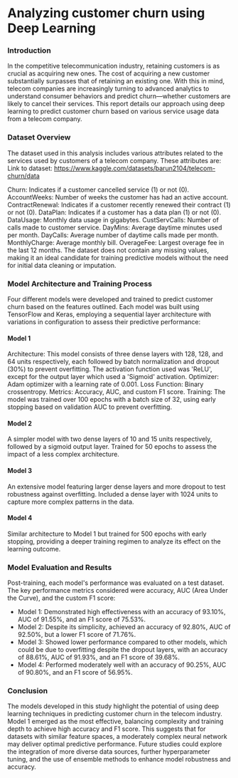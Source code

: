 # Analyzing customer churn using Deep Learning

### Introduction

In the competitive telecommunication industry, retaining customers is as crucial as acquiring new ones. The cost of acquiring a new customer substantially surpasses that of retaining an existing one. With this in mind, telecom companies are increasingly turning to advanced analytics to understand consumer behaviors and predict churn—whether customers are likely to cancel their services. This report details our approach using deep learning to predict customer churn based on various service usage data from a telecom company.

### Dataset Overview

The dataset used in this analysis includes various attributes related to the services used by customers of a telecom company. These attributes are:
Link to dataset: https://www.kaggle.com/datasets/barun2104/telecom-churn/data

Churn: Indicates if a customer cancelled service (1) or not (0).
AccountWeeks: Number of weeks the customer has had an active account.
ContractRenewal: Indicates if a customer recently renewed their contract (1) or not (0).
DataPlan: Indicates if a customer has a data plan (1) or not (0).
DataUsage: Monthly data usage in gigabytes.
CustServCalls: Number of calls made to customer service.
DayMins: Average daytime minutes used per month.
DayCalls: Average number of daytime calls made per month.
MonthlyCharge: Average monthly bill.
OverageFee: Largest overage fee in the last 12 months.
The dataset does not contain any missing values, making it an ideal candidate for training predictive models without the need for initial data cleaning or imputation.

### Model Architecture and Training Process

Four different models were developed and trained to predict customer churn based on the features outlined. Each model was built using TensorFlow and Keras, employing a sequential layer architecture with variations in configuration to assess their predictive performance:

#### Model 1
Architecture: This model consists of three dense layers with 128, 128, and 64 units respectively, each followed by batch normalization and dropout (30%) to prevent overfitting. The activation function used was 'ReLU', except for the output layer which used a 'Sigmoid' activation.
Optimizer: Adam optimizer with a learning rate of 0.001.
Loss Function: Binary crossentropy.
Metrics: Accuracy, AUC, and custom F1 score.
Training: The model was trained over 100 epochs with a batch size of 32, using early stopping based on validation AUC to prevent overfitting.
#### Model 2
A simpler model with two dense layers of 10 and 15 units respectively, followed by a sigmoid output layer.
Trained for 50 epochs to assess the impact of a less complex architecture.
#### Model 3
An extensive model featuring larger dense layers and more dropout to test robustness against overfitting.
Included a dense layer with 1024 units to capture more complex patterns in the data.
#### Model 4
Similar architecture to Model 1 but trained for 500 epochs with early stopping, providing a deeper training regimen to analyze its effect on the learning outcome.

### Model Evaluation and Results

Post-training, each model's performance was evaluated on a test dataset. The key performance metrics considered were accuracy, AUC (Area Under the Curve), and the custom F1 score:

- Model 1: Demonstrated high effectiveness with an accuracy of 93.10%, AUC of 91.55%, and an F1 score of 75.53%.
- Model 2: Despite its simplicity, achieved an accuracy of 92.80%, AUC of 92.50%, but a lower F1 score of 71.76%.
- Model 3: Showed lower performance compared to other models, which could be due to overfitting despite the dropout layers, with an accuracy of 88.61%, AUC of 91.93%, and an F1 score of 39.68%.
- Model 4: Performed moderately well with an accuracy of 90.25%, AUC of 90.80%, and an F1 score of 56.95%.

### Conclusion

The models developed in this study highlight the potential of using deep learning techniques in predicting customer churn in the telecom industry. Model 1 emerged as the most effective, balancing complexity and training depth to achieve high accuracy and F1 score. This suggests that for datasets with similar feature spaces, a moderately complex neural network may deliver optimal predictive performance. Future studies could explore the integration of more diverse data sources, further hyperparameter tuning, and the use of ensemble methods to enhance model robustness and accuracy.
